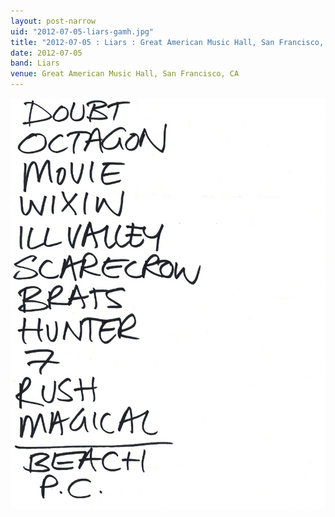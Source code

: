```yaml
---
layout: post-narrow
uid: "2012-07-05-liars-gamh.jpg"
title: "2012-07-05 : Liars : Great American Music Hall, San Francisco, CA"
date: 2012-07-05
band: Liars
venue: Great American Music Hall, San Francisco, CA
---
```


<div class="showcase">
  <img src="/img/2012/07/20120705-Liars-GAMH.jpg" alt="2012-07-05-liars-gamh.jpg">
</div>

